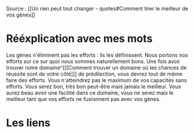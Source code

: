 Source : [[Un rien peut tout changer - quotes#Comment tirer le meilleur de vos gènes]]
# Rééxplication avec mes mots
Les gènes n'éliminent pas les efforts : ils les définissent. Nous portons nos efforts sur ce sur quoi nous sommes naturellement bons. Une fois avoir trouver notre domaine^[[[Comment trouver un domaine où les chances de réussite sont de votre côté]]] de prédilection, vous devrez tout de même faire des efforts. Vous n'atteindrez pas le maximum de vos capacités sans efforts. Vous serez bon, très bon peut-être mais jamais le meilleur. Vous aurez beau avoir une facilité dans ce domaine, vous ne serez mais le meilleur tant que vos efforts ne fusionnent pas avec vos gènes.
# Les liens
